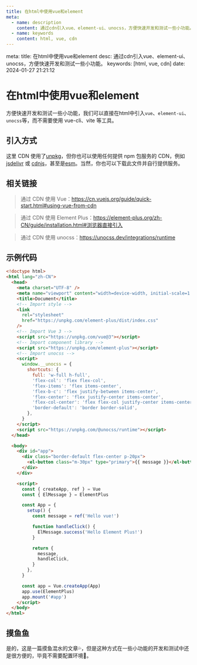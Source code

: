 ```yaml
---
title: 在html中使用vue和element
meta:
  - name: description
    content: 通过cdn引入vue、element-ui、unocss，方便快速开发和测试一些小功能。
  - name: keywords
    content: html, vue, cdn
---
```


<route lang="yaml">
meta:
  title: 在html中使用vue和element
  desc: 通过cdn引入vue、element-ui、unocss，方便快速开发和测试一些小功能。
  keywords: [html, vue, cdn]
  date: 2024-01-27 21:21:12
</route>

# 在html中使用vue和element

方便快速开发和测试一些小功能，我们可以直接在html中引入`vue`、`element-ui`、`unocss`等，而不需要使用 vue-cli、vite 等工具。

## 引入方式

这里 CDN 使用了[unpkg](https://unpkg.com/)，但你也可以使用任何提供 npm 包服务的 CDN，例如 [jsdelivr](https://www.jsdelivr.com/package/npm/) 或 [cdnjs](https://cdnjs.com/libraries/)，甚至是[esm](https://esm.sh/)。当然，你也可以下载此文件并自行提供服务。

## 相关链接

> 通过 CDN 使用 Vue：https://cn.vuejs.org/guide/quick-start.html#using-vue-from-cdn

> 通过 CDN 使用 Element Plus：https://element-plus.org/zh-CN/guide/installation.html#浏览器直接引入

> 通过 CDN 使用 unocss：https://unocss.dev/integrations/runtime

## 示例代码

```html
<!doctype html>
<html lang="zh-CN">
  <head>
    <meta charset="UTF-8" />
    <meta name="viewport" content="width=device-width, initial-scale=1.0" />
    <title>Document</title>
    <!-- Import style -->
    <link
      rel="stylesheet"
      href="https://unpkg.com/element-plus/dist/index.css"
    />
    <!-- Import Vue 3 -->
    <script src="https://unpkg.com/vue@3"></script>
    <!-- Import component library -->
    <script src="https://unpkg.com/element-plus"></script>
    <!-- Import unocss -->
    <script>
      window.__unocss = {
        shortcuts: {
          full: 'w-full h-full',
          'flex-col': 'flex flex-col',
          'flex-items': 'flex items-center',
          'flex-b-c': 'flex justify-between items-center',
          'flex-center': 'flex justify-center items-center',
          'flex-col-center': 'flex flex-col justify-center items-center',
          'border-default': 'border border-solid',
        },
      }
    </script>
    <script src="https://unpkg.com/@unocss/runtime"></script>
  </head>

  <body>
    <div id="app">
      <div class="border-default flex-center p-20px">
        <el-button class="m-30px" type="primary">{{ message }}</el-button>
      </div>
    </div>

    <script>
      const { createApp, ref } = Vue
      const { ElMessage } = ElementPlus

      const App = {
        setup() {
          const message = ref('Hello vue!')

          function handleClick() {
            ElMessage.success('Hello Element Plus!')
          }

          return {
            message,
            handleClick,
          }
        },
      }

      const app = Vue.createApp(App)
      app.use(ElementPlus)
      app.mount('#app')
    </script>
  </body>
</html>
```

## 摸鱼鱼

是的，这是一篇摸鱼混水的文章💦，但是这种方式在一些小功能的开发和测试中还是很方便的，毕竟不需要配置环境🙈。
